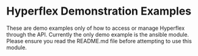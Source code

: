 # Hyperflex Demonstration Examples
These are demo examples only of how to access or manage Hyperflex through the API. Currently the only demo example is the ansible module. Please ensure you read the README.md file before attempting to use this module. 

